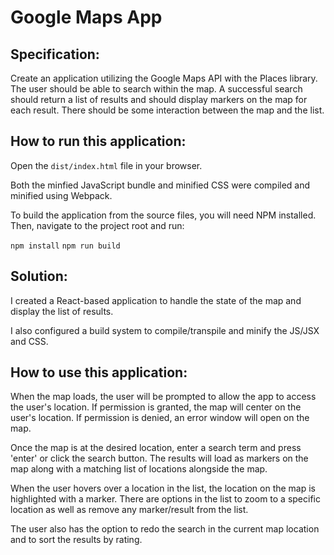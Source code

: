 # Google Maps App

## Specification:
Create an application utilizing the Google Maps API with the Places library. The user should be able to search within the map. A successful search should return a list of results and should display markers on the map for each result. There should be some interaction between the map and the list.

## How to run this application:
Open the `dist/index.html` file in your browser.

Both the minfied JavaScript bundle and minified CSS were compiled and minified using Webpack.

To build the application from the source files, you will need NPM installed. Then, navigate to the project root and run:

`npm install`
`npm run build`

## Solution:
I created a React-based application to handle the state of the map and display the list of results.

I also configured a build system to compile/transpile and minify the JS/JSX and CSS.

## How to use this application:
When the map loads, the user will be prompted to allow the app to access the user's location. If permission is granted, the map will center on the user's location. If permission is denied, an error window will open on the map.

Once the map is at the desired location, enter a search term and press 'enter' or click the search button. The results will load as markers on the map along with a matching list of locations alongside the map.

When the user hovers over a location in the list, the location on the map is highlighted with a marker. There are options in the list to zoom to a specific location as well as remove any marker/result from the list.

The user also has the option to redo the search in the current map location and to sort the results by rating.
